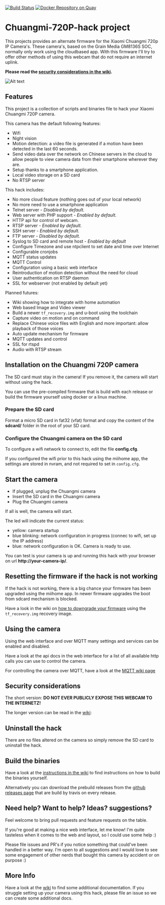 [![Build Status](https://travis-ci.org/fliphess/chuangmi-720p-hack.svg?branch=master)](https://travis-ci.org/fliphess/chuangmi-720p-hack)
[![Docker Repository on Quay](https://quay.io/repository/fliphess/chuangmi-720p-hack/status "Docker Repository on Quay")](https://quay.io/repository/fliphess/chuangmi-720p-hack)

# Chuangmi-720P-hack project

This projects provides an alternate firmware for the Xiaomi Chuangmi 720p IP Camera's.
These camera's, based on the Grain Media GM8136S SOC, normally only work using the cloudbased app.
With this firmware I'll try to offer other methods of using this webcam that do not require an internet uplink.

**Please read the [security considerations in the wiki](https://github.com/fliphess/chuangmi-720p-hack/wiki/Security-Considerations).**

![Alt text](https://github.com/fliphess/chuangmi-720p-hack/raw/master/sdcard/firmware/www/public/static/images/chuangmi.jpg "Chuangmi 720P camera")


## Features

This project is a collection of scripts and binaries file to hack your Xiaomi Chuangmi 720P camera.

This camera has the default following features:

* Wifi
* Night vision
* Motion detection: a video file is generated if a motion have been detected in the last 60 seconds.
* Send video data over the network on Chinese servers in the cloud to allow people to view camera data from their smartphone wherever they are.
* Setup thanks to a smartphone application.
* Local video storage on a SD card
* No RTSP server


This hack includes:

* No more cloud feature (nothing goes out of your local network)
* No more need to use a smartphone application
* Telnet server - _Disabled by default._
* Web server with PHP support - _Enabled by default._
* HTTP api for control of webcam.
* RTSP server - _Enabled by default._
* SSH server - _Enabled by default._
* FTP server - _Disabled by default._
* Syslog to SD card and remote host - _Enabled by default_
* Configure Timezone and use ntpclient to set date and time over Internet
* Configurable cronjobs
* MQTT status updates
* MQTT Control
* Configuration using a basic web interface
* Reintroduction of motion detection without the need for cloud
* User authentication on RTSP daemon
* SSL for webserver (not enabled by default yet)


Planned futures:

* Wiki showing how to integrate with home automation
* Web based Image and Video viewer
* Build a newer `tf_recovery.img` and u-boot using the toolchain
* Capture video on motion and on command
* Replace Chinese voice files with English and more important: allow playback of those voices
* Auto update mechanism for firmware
* MQTT updates and control
* SSL for rtspd
* Audio with RTSP stream


## Installation on the Chuangmi 720P camera

The SD card must stay in the camera!
If you remove it, the camera will start without using the hack.

You can use the pre-compiled firmware that is build with each release or build the firmware yourself using docker or a linux machine.


### Prepare the SD card

Format a micro SD card in fat32 (vfat) format and copy the content of the **sdcard/** folder in the root of your SD card.


### Configure the Chuangmi camera on the SD card

To configure a wifi network to connect to, edit the file **config.cfg**.

If you configured the wifi prior to this hack using the miihome app, the settings are stored in nvram, and not required to set in `config.cfg`.


## Start the camera

* If plugged, unplug the Chuangmi camera
* Insert the SD card in the Chuangmi camera
* Plug the Chuangmi camera

If all is well, the camera will start.

The led will indicate the current status:

* yellow: camera startup
* blue blinking: network configuration in progress (connec to wifi, set up the IP address)
* blue: network configuration is OK. Camera is ready to use.

You can test is your camera is up and running this hack with your browser on url **http://your-camera-ip/**.


## Resetting the firmware if the hack is not working

If the hack is not working, there is a big chance your firmware has been upgraded using the miihome app.
In newer firmware upgrades the boot from sdcard mechanism is blocked.

Have a look in the wiki on [how to downgrade your firmware](https://github.com/fliphess/chuangmi-720p-hack/wiki/Flashing-the-U-boot-firmware-to-an-older-version-when-the-hack-is-not-working) using the `tf_recovery.img` recovery image.


## Using the camera

Using the web interface and over MQTT many settings and services can be enabled and disabled.

Have a look at the api docs in the web interface for a list of all available http calls you can use to control the camera.

For controlling the camera over MQTT, have a look at the [MQTT wiki page](https://github.com/fliphess/chuangmi-720p-hack/wiki/Configuring-MQTT)


## Security considerations

The short version: **DO NOT EVER PUBLICLY EXPOSE THIS WEBCAM TO THE INTERNETZ!**

The longer version can be read in the [wiki](https://github.com/fliphess/chuangmi-720p-hack/wiki):


## Uninstall the hack

There are no files altered on the camera so simply remove the SD card to uninstall the hack.

## Build the binaries

Have a look at the [instructions in the wiki](https://github.com/fliphess/chuangmi-720p-hack/wiki/How-to-build-the-binaries-for-the-webcam-hack) to find instructions on how to build the binaries yourself.

Alternatively you can download the prebuild releases from the [github releases page](https://github.com/fliphess/chuangmi-720p-hack/releases) that are build by travis on every release.


## Need help? Want to help? Ideas? suggestions?

Feel welcome to bring pull requests and feature requests on the table.

If you're good at making a nice web interface, let me know! I'm quite tasteless when it comes to the web and layout, so I could use some help :)

Please file issues and PR's if you notice something that could've been handled in a better way. I'm open to all suggestions and I would love to see some engagement of other nerds that bought this camera by accident or on purpose :)


## More Info

Have a look at the [wiki](https://github.com/fliphess/chuangmi-720p-hack/wiki) to find some additional documentation.
If you struggle setting up your camera using this hack, please file an issue so we can create some additional docs.


